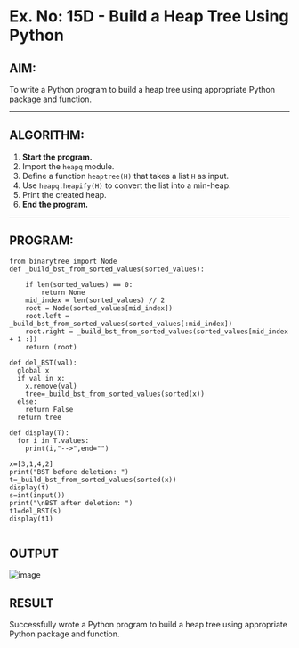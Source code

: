 # Ex. No: 15D - Build a Heap Tree Using Python

## AIM:
To write a Python program to build a heap tree using appropriate Python package and function.

---

## ALGORITHM:

1. **Start the program.**
2. Import the `heapq` module.
3. Define a function `heaptree(H)` that takes a list `H` as input.
4. Use `heapq.heapify(H)` to convert the list into a min-heap.
5. Print the created heap.
6. **End the program.**

---

## PROGRAM:

```
from binarytree import Node
def _build_bst_from_sorted_values(sorted_values):
    
    if len(sorted_values) == 0:
        return None
    mid_index = len(sorted_values) // 2
    root = Node(sorted_values[mid_index])
    root.left = _build_bst_from_sorted_values(sorted_values[:mid_index])
    root.right = _build_bst_from_sorted_values(sorted_values[mid_index + 1 :])  
    return (root)

def del_BST(val):
  global x
  if val in x:
    x.remove(val)
    tree=_build_bst_from_sorted_values(sorted(x))
  else:
    return False
  return tree

def display(T):
  for i in T.values:
    print(i,"-->",end="")

x=[3,1,4,2]
print("BST before deletion: ")
t=_build_bst_from_sorted_values(sorted(x))
display(t)
s=int(input())
print("\nBST after deletion: ")
t1=del_BST(s)
display(t1)


```

## OUTPUT

![image](https://github.com/user-attachments/assets/0f08944a-050f-4357-8986-ddfe03806b2a)



## RESULT
Successfully wrote a Python program to build a heap tree using appropriate Python package and function.
